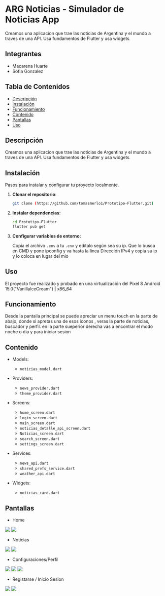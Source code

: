 # ARG Noticias - Simulador de Noticias App

Creamos una aplicacion que trae las noticias de Argentina y el mundo a traves de una API. Usa fundamentos de Flutter y usa widgets.

## Integrantes
- Macarena Huarte
- Sofia Gonzalez

## Tabla de Contenidos

- [Descripción](#descripción)
- [Instalación](#instalación)
- [Funcionamiento](#funcionamiento)
- [Contenido](#contenido)
- [Pantallas](#pantallas)
- [Uso](#uso)

  
## Descripción
Creamos una aplicacion que trae las noticias de Argentina y el mundo a traves de una API. Usa fundamentos de Flutter y usa widgets.

## Instalación
Pasos para instalar y configurar tu proyecto localmente.

1. **Clonar el repositorio:**

    ```bash
    git clone (https://github.com/tomasmerlo1/Prototipo-Flutter.git)
    ```

2. **Instalar dependencias:**

    ```bash
    cd Prototipo-Flutter
    flutter pub get
    ```

3. **Configurar variables de entorno:**

    Copia el archivo `.env` a tu  `.env` y edítalo según sea su ip.
   Que lo busca en CMD y pone ipconfig y va hasta la linea  Dirección IPv4 y copia su ip y lo coloca en lugar del mio
   
## Uso
El proyecto fue realizado y probado en una virtualización del Pixel 8 Android 15.0("VanillaIceCream") | x86_64

## Funcionamiento
Desde la pantalla principal se puede apreciar un menu touch en la parte de abajo, donde si apretas una de esos iconos , veras la parte de noticias, buscador y perfil. en la parte sueperior derecha vas a encontrar el modo noche o dia y para iniciar sesion 

## Contenido
- Models:
  * `noticias_model.dart`

- Providers:
  * `news_provider.dart`
  * `theme_provider.dart`

- Screens:
  * `home_screen.dart`
  * `login_screen.dart`
  * `main_screen.dart`
  * `noticias_detalle_api_screen.dart`
  * `Noticias_screen.dart`
  * `search_screen.dart`
  * `settings_screen.dart`

- Services:
  * `news_api.dart`
  * `shared_prefs_service.dart`
  * `weather_api.dart`

- Widgets:
  * `noticias_card.dart`

## Pantallas
- Home
<img src="./readme/images/homeclaro.png" />
<img src="./readme/images/homeoscuro.png" />

- Noticias
<img src="./readme/images/noticiasclaras.png" />
<img src="./readme/images/noticiasoscuras.png" />

- Configuraciones/Perfil
<img src="./readme/images/perfilclaro.png" />
<img src="./readme/images/perdiloscuro.png" />
<img src="./readme/images/perfilclarosinsesion.png" />

- Registarse / Inicio Sesion
<img src="./readme/images/iniciosesionclaro.png" />
<img src="./readme/images/iniciosesionoscuro.png" /> 




